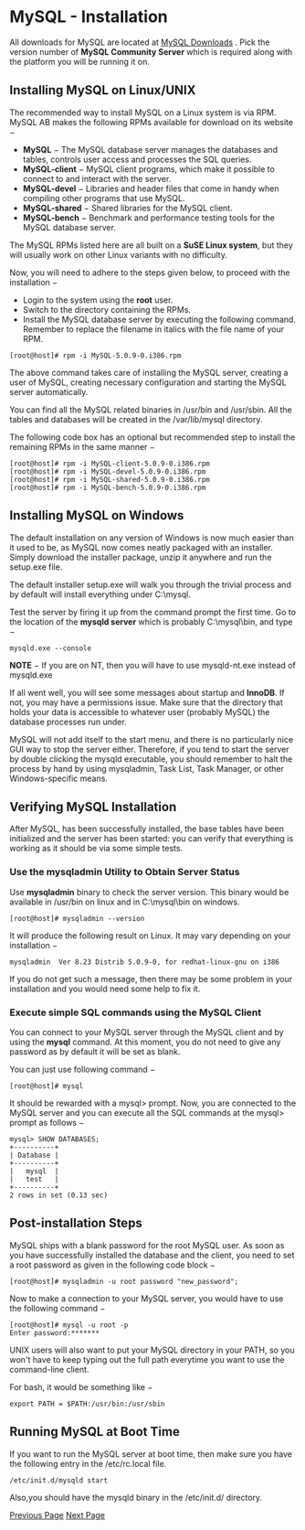 # MySQL - Installation
All downloads for MySQL are located at [MySQL Downloads](https://www.mysql.com/downloads/) . Pick the version number of **MySQL Community Server** which is required along with the platform you will be running it on.

## Installing MySQL on Linux/UNIX
The recommended way to install MySQL on a Linux system is via RPM. MySQL AB makes the following RPMs available for download on its website −

   * **MySQL** − The MySQL database server manages the databases and tables, controls user access and processes the SQL queries.
   * **MySQL-client** − MySQL client programs, which make it possible to connect to and interact with the server.
   * **MySQL-devel** − Libraries and header files that come in handy when compiling other programs that use MySQL.
   * **MySQL-shared** − Shared libraries for the MySQL client.
   * **MySQL-bench** − Benchmark and performance testing tools for the MySQL database server.

The MySQL RPMs listed here are all built on a **SuSE Linux system**, but they will usually work on other Linux variants with no difficulty.

Now, you will need to adhere to the steps given below, to proceed with the installation −

   * Login to the system using the **root** user.
   * Switch to the directory containing the RPMs.
   * Install the MySQL database server by executing the following command. Remember to replace the filename in italics with the file name of your RPM.

```
[root@host]# rpm -i MySQL-5.0.9-0.i386.rpm
```
The above command takes care of installing the MySQL server, creating a user of MySQL, creating necessary configuration and starting the MySQL server automatically.

You can find all the MySQL related binaries in /usr/bin and /usr/sbin. All the tables and databases will be created in the /var/lib/mysql directory.

The following code box has an optional but recommended step to install the remaining RPMs in the same manner −

```
[root@host]# rpm -i MySQL-client-5.0.9-0.i386.rpm
[root@host]# rpm -i MySQL-devel-5.0.9-0.i386.rpm
[root@host]# rpm -i MySQL-shared-5.0.9-0.i386.rpm
[root@host]# rpm -i MySQL-bench-5.0.9-0.i386.rpm
```
## Installing MySQL on Windows
The default installation on any version of Windows is now much easier than it used to be, as MySQL now comes neatly packaged with an installer. Simply download the installer package, unzip it anywhere and run the setup.exe file.

The default installer setup.exe will walk you through the trivial process and by default will install everything under C:\mysql.

Test the server by firing it up from the command prompt the first time. Go to the location of the **mysqld server** which is probably C:\mysql\bin, and type −

```
mysqld.exe --console
```
**NOTE** − If you are on NT, then you will have to use mysqld-nt.exe instead of mysqld.exe

If all went well, you will see some messages about startup and **InnoDB**. If not, you may have a permissions issue. Make sure that the directory that holds your data is accessible to whatever user (probably MySQL) the database processes run under.

MySQL will not add itself to the start menu, and there is no particularly nice GUI way to stop the server either. Therefore, if you tend to start the server by double clicking the mysqld executable, you should remember to halt the process by hand by using mysqladmin, Task List, Task Manager, or other Windows-specific means.

## Verifying MySQL Installation
After MySQL, has been successfully installed, the base tables have been initialized and the server has been started: you can verify that everything is working as it should be via some simple tests.

### Use the mysqladmin Utility to Obtain Server Status
Use **mysqladmin** binary to check the server version. This binary would be available in /usr/bin on linux and in C:\mysql\bin on windows.

```
[root@host]# mysqladmin --version
```
It will produce the following result on Linux. It may vary depending on your installation −

```
mysqladmin  Ver 8.23 Distrib 5.0.9-0, for redhat-linux-gnu on i386
```
If you do not get such a message, then there may be some problem in your installation and you would need some help to fix it.

### Execute simple SQL commands using the MySQL Client
You can connect to your MySQL server through the MySQL client and by using the **mysql** command. At this moment, you do not need to give any password as by default it will be set as blank.

You can just use following command −

```
[root@host]# mysql
```
It should be rewarded with a mysql&gt; prompt. Now, you are connected to the MySQL server and you can execute all the SQL commands at the mysql&gt; prompt as follows −

```
mysql> SHOW DATABASES;
+----------+
| Database |
+----------+
|   mysql  | 
|   test   |  
+----------+
2 rows in set (0.13 sec)
```
## Post-installation Steps
MySQL ships with a blank password for the root MySQL user. As soon as you have successfully installed the database and the client, you need to set a root password as given in the following code block −

```
[root@host]# mysqladmin -u root password "new_password";
```
Now to make a connection to your MySQL server, you would have to use the following command −

```
[root@host]# mysql -u root -p
Enter password:*******
```
UNIX users will also want to put your MySQL directory in your PATH, so you won't have to keep typing out the full path everytime you want to use the command-line client.

For bash, it would be something like −

```
export PATH = $PATH:/usr/bin:/usr/sbin
```
## Running MySQL at Boot Time
If you want to run the MySQL server at boot time, then make sure you have the following entry in the /etc/rc.local file.

```
/etc/init.d/mysqld start
```
Also,you should have the mysqld binary in the /etc/init.d/ directory.


[Previous Page](../mysql/mysql-introduction.md) [Next Page](../mysql/mysql-administration.md) 
